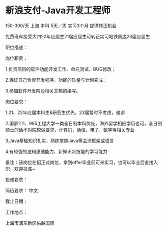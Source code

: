 # 新浪支付-Java开发工程师

150-300/天 上海 本科 5天／周 实习3个月 提供转正机会

免费班车接受大四22年应届生21届应届生可转正实习地铁周边23届应届生

职位描述：

岗位职责：

1.负责项目的软件功能开发工作、单元测试、BUG修改；

2.保证自己负责开发程序、功能的质量与计划完成；

3.参加软件开发阶段相关文档的编写。

岗位要求：

1.21、22年应届本科生&研究生优先，23届暂时不考虑，谢谢

2.国家211、985工程大学一类全日制本科优先，海外留学相应学历也可，全日制硕士的话不对院校做要求，计算机，通信，电子，数学等相关专业

3.Java基础知识扎实，熟练掌握Java等主流框架或语言

4.有较强的逻辑思维能力、新知识新技能的学习能力

备注：该岗位在招正式岗位，拿到offer毕业前可来实习，也可以毕业后直接入职，欢迎投递~

投递要求：

简历要求： 中文

截止日期：

工作地点：

上海市浦东新区佑越国际